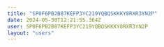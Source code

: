 ```yaml
---
title: "SP0F6PB2B87KEFP3YC219YQBQSKKKY8RXR3YN2P"
date: 2024-05-30T12:21:55.364Z
user: SP0F6PB2B87KEFP3YC219YQBQSKKKY8RXR3YN2P
layout: "users"
---
```

    